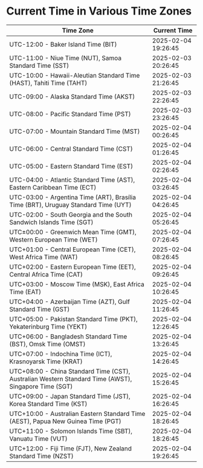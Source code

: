 # Current Time in Various Time Zones

| Time Zone | Current Time |
|-----------|--------------|
| UTC-12:00 - Baker Island Time (BIT) | 2025-02-04 19:26:45 |
| UTC-11:00 - Niue Time (NUT), Samoa Standard Time (SST) | 2025-02-03 20:26:45 |
| UTC-10:00 - Hawaii-Aleutian Standard Time (HAST), Tahiti Time (TAHT) | 2025-02-03 21:26:45 |
| UTC-09:00 - Alaska Standard Time (AKST) | 2025-02-03 22:26:45 |
| UTC-08:00 - Pacific Standard Time (PST) | 2025-02-03 23:26:45 |
| UTC-07:00 - Mountain Standard Time (MST) | 2025-02-04 00:26:45 |
| UTC-06:00 - Central Standard Time (CST) | 2025-02-04 01:26:45 |
| UTC-05:00 - Eastern Standard Time (EST) | 2025-02-04 02:26:45 |
| UTC-04:00 - Atlantic Standard Time (AST), Eastern Caribbean Time (ECT) | 2025-02-04 03:26:45 |
| UTC-03:00 - Argentina Time (ART), Brasília Time (BRT), Uruguay Standard Time (UYT) | 2025-02-04 04:26:45 |
| UTC-02:00 - South Georgia and the South Sandwich Islands Time (SGT) | 2025-02-04 05:26:45 |
| UTC±00:00 - Greenwich Mean Time (GMT), Western European Time (WET) | 2025-02-04 07:26:45 |
| UTC+01:00 - Central European Time (CET), West Africa Time (WAT) | 2025-02-04 08:26:45 |
| UTC+02:00 - Eastern European Time (EET), Central Africa Time (CAT) | 2025-02-04 09:26:45 |
| UTC+03:00 - Moscow Time (MSK), East Africa Time (EAT) | 2025-02-04 10:26:45 |
| UTC+04:00 - Azerbaijan Time (AZT), Gulf Standard Time (GST) | 2025-02-04 11:26:45 |
| UTC+05:00 - Pakistan Standard Time (PKT), Yekaterinburg Time (YEKT) | 2025-02-04 12:26:45 |
| UTC+06:00 - Bangladesh Standard Time (BST), Omsk Time (OMST) | 2025-02-04 13:26:45 |
| UTC+07:00 - Indochina Time (ICT), Krasnoyarsk Time (KRAT) | 2025-02-04 14:26:45 |
| UTC+08:00 - China Standard Time (CST), Australian Western Standard Time (AWST), Singapore Time (SGT) | 2025-02-04 15:26:45 |
| UTC+09:00 - Japan Standard Time (JST), Korea Standard Time (KST) | 2025-02-04 16:26:45 |
| UTC+10:00 - Australian Eastern Standard Time (AEST), Papua New Guinea Time (PGT) | 2025-02-04 18:26:45 |
| UTC+11:00 - Solomon Islands Time (SBT), Vanuatu Time (VUT) | 2025-02-04 18:26:45 |
| UTC+12:00 - Fiji Time (FJT), New Zealand Standard Time (NZST) | 2025-02-04 19:26:45 |
